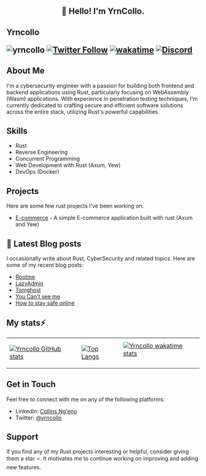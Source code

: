 <h2 align="center">👋 Hello! I'm YrnCollo.</h2>

## Yrncollo <p align="left"> <img src="https://komarev.com/ghpvc/?username=yrncollo" alt="yrncollo"/> [![Twitter Follow](https://img.shields.io/twitter/follow/Yrn_Collo?color=Yellow&label=%40YrnCollo&logoColor=blueviolet&style=social)](https://twitter.com/Yrn_Collo) [![wakatime](https://wakatime.com/badge/user/29b6af22-e962-46be-ba76-90205ebd51af.svg)](https://wakatime.com/@29b6af22-e962-46be-ba76-90205ebd51af) [![Discord](https://img.shields.io/discord/950481728068263976?color=blueviolet&logo=Discord&style=plastic)](https://discord.gg/4rYWA4HbJd)</p>
## About Me

I'm a cybersecurity engineer with a passion for building both frontend and backend applications using Rust, particularly focusing on WebAssembly (Wasm) applications. With experience in penetration testing techniques, I'm currently dedicated to crafting secure and efficient software solutions across the entire stack, utilizing Rust's powerful capabilities.

## Skills

- Rust
- Reverse Engineering
- Concurrent Programming
- Web Development with Rust (Axum, Yew)
- DevOps (Docker)

## Projects
Here are some few rust projects I've been working on:

- [E-commerce](https://github.com/yrncolloo/E-commerce) - A simple E-commerce application built with rust (Axum and Yew)

<!-- ![Metrics](https://metrics.lecoq.io/yrncollo?template=classic&introduction=1&tweets=1&base=header%2C%20activity%2C%20community%2C%20repositories%2C%20metadata&base.indepth=false&base.hireable=false&base.skip=false&introduction=false&introduction.title=true&tweets=false&tweets.user=Yrn_Collo&tweets.attachments=false&tweets.limit=2&config.timezone=Africa%2FNairobi) -->
<!---
🔗 &nbsp;**Connect with me**
<a href="https://twitter.com/Yrn_Collo" target="blank"><img align="center" src="https://raw.githubusercontent.com/rahuldkjain/github-profile-readme-generator/master/src/images/icons/Social/twitter.svg" alt="gautamkrishnar" height="30" width="40" /></a>
<a href="https://linkedin.com/in/collins-ngeno" target="blank"><img align="center" src="https://raw.githubusercontent.com/rahuldkjain/github-profile-readme-generator/master/src/images/icons/Social/linked-in-alt.svg" alt="gautamkrishnar" height="30" width="40" /></a> -->

## 📖 Latest Blog posts
I occasionally write about Rust, CyberSecurity and related topics. Here are some of my recent blog posts:

<!-- YRNCOLLO:START -->
- [Rootme](https://yrncollo.me/posts/RootMe/)
- [LazyAdmin](https://yrncollo.me/posts/LazyAdmin/)
- [Tomghost](https://yrncollo.me/posts/tomghost/)
- [You Can&#39;t see me](https://yrncollo.me/posts/you-cant-c-me/)
- [How to stay safe online](https://yrncollo.me/posts/online-safety/)
<!-- YRNCOLLO:END -->

## My stats⚡ 
<table>
  <tr>
    <td>
        
[![Yrncollo GitHub stats](https://github-readme-stats.vercel.app/api?username=yrncollo&show_icons=true&theme=react&bg_color=0D1117&color=5BCDEC&line=5BCDEC&point=FFFFFF&hide_border=true&repo=github-readme-stats)](https://github.com/anuraghazra/github-readme-stats)
    </td>
    <td>
        
[![Top Langs](https://github-readme-stats.vercel.app/api/top-langs/?username=yrncollo&show_icons=true&theme=react&bg_color=0D1117&color=5BCDEC&line=5BCDEC&point=FFFFFF&hide_border=true)](https://github.com/anuraghazra/github-readme-stats)
    </td>
    <td> 
[![Yrncollo wakatime stats](https://github-readme-stats.vercel.app/api/wakatime/?&username=yrncollo&theme=react&bg_color=0D1117&color=5BCDEC&line=5BCDEC&point=FFFFFF&hide_border=true)](https://github.com/anuraghazra/github-readme-stats)       
 </td>
  </tr>
</table>

## Get in Touch

Feel free to connect with me on any of the following platforms:

- LinkedIn: [Collins Ng'eno](https://www.linkedin.com/in/collins-ngeno/)
- Twitter: [@yrncollo](https://twitter.com/rustacean_dev)

## Support

If you find any of my Rust projects interesting or helpful, consider giving them a star ⭐️. It motivates me to continue working on improving and adding new features.

